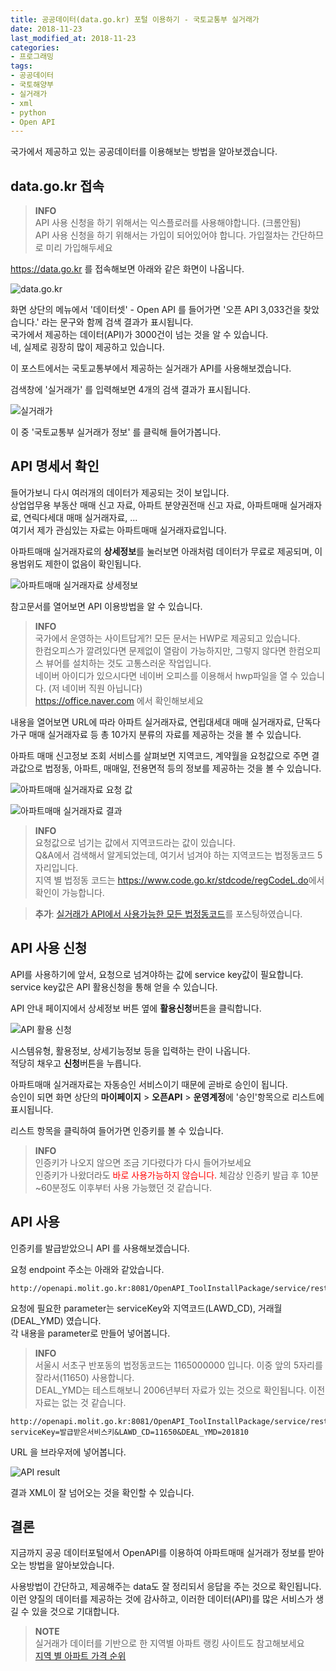 ```yaml
---
title: 공공데이터(data.go.kr) 포털 이용하기 - 국토교통부 실거래가
date: 2018-11-23
last_modified_at: 2018-11-23
categories:
- 프로그래밍
tags:
- 공공데이터
- 국토해양부
- 실거래가
- xml
- python
- Open API
---
```


국가에서 제공하고 있는 공공데이터를 이용해보는 방법을 알아보겠습니다.

## data.go.kr 접속

> **INFO** <br>
API 사용 신청을 하기 위해서는 익스플로러를 사용해야합니다. (크롬안됨) <br>
API 사용 신청을 하기 위해서는 가입이 되어있어야 합니다. 가입절차는 간단하므로 미리 가입해두세요

<https://data.go.kr> 를 접속해보면 아래와 같은 화면이 나옵니다.

![data.go.kr](https://apt-info.github.io/images/2018-11-23-공공데이터-이용하기-1/1.png)

화면 상단의 메뉴에서 '데이터셋' - Open API 를 들어가면 '오픈 API 3,033건을 찾았습니다.' 라는 문구와 함께 검색 결과가 표시됩니다.<br>
국가에서 제공하는 데이터(API)가 3000건이 넘는 것을 알 수 있습니다. <br>
네, 실제로 굉장히 많이 제공하고 있습니다.

이 포스트에서는 국토교통부에서 제공하는 실거래가 API를 사용해보겠습니다.

검색창에 '실거래가' 를 입력해보면 4개의 검색 결과가 표시됩니다.

![실거래가](https://apt-info.github.io/images/2018-11-23-공공데이터-이용하기-1/2.png)

이 중 '국토교통부 실거래가 정보' 를 클릭해 들어가봅니다.

## API 명세서 확인

들어가보니 다시 여러개의 데이터가 제공되는 것이 보입니다. <br>
상업업무용 부동산 매매 신고 자료, 아파트 분양권전매 신고 자료, 아파트매매 실거래자료, 연릭다세대 매매 실거래자료, ...<br>
여기서 제가 관심있는 자료는 아파트매매 실거래자료입니다.

아파트매매 실거래자료의 **상세정보**를 눌러보면 아래처럼 데이터가 무료로 제공되며, 이용범위도 제한이 없음이 확인됩니다.

![아파트매매 실거래자료 상세정보](https://apt-info.github.io/images/2018-11-23-공공데이터-이용하기-1/3.png)

참고문서를 열어보면 API 이용방법을 알 수 있습니다.

> **INFO**<br>
국가에서 운영하는 사이트답게?! 모든 문서는 HWP로 제공되고 있습니다. <br>
한컴오피스가 깔려있다면 문제없이 열람이 가능하지만, 그렇지 않다면 한컴오피스 뷰어를 설치하는 것도 고통스러운 작업입니다. <br>
네이버 아이디가 있으시다면 네이버 오피스를 이용해서 hwp파일을 열 수 있습니다. (저 네이버 직원 아닙니다)<br>
https://office.naver.com 에서 확인해보세요

내용을 열어보면 URL에 따라 아파트 실거래자료, 연립대세대 매매 실거래자료, 단독다가구 매매 실거래자료 등 총 10가지 분류의 자료를 제공하는 것을 볼 수 있습니다.

아파트 매매 신고정보 조회 서비스를 살펴보면 지역코드, 계약월을 요청값으로 주면 결과값으로 법정동, 아파트, 매매일, 전용면적 등의 정보를 제공하는 것을 볼 수 있습니다.

![아파트매매 실거래자료 요청 값](https://apt-info.github.io/images/2018-11-23-공공데이터-이용하기-1/4.png)

![아파트매매 실거래자료 결과](https://apt-info.github.io/images/2018-11-23-공공데이터-이용하기-1/5.png)

> **INFO**<br>
요청값으로 넘기는 값에서 지역코드라는 값이 있습니다. <br>
Q&A에서 검색해서 알게되었는데, 여기서 넘겨야 하는 지역코드는 법정동코드 5자리입니다. <br>
지역 별 법정동 코드는 <https://www.code.go.kr/stdcode/regCodeL.do>에서 확인이 가능합니다.

> **추가**: [실거래가 API에서 사용가능한 모든 법정동코드](https://apt-info.github.io/프로그래밍/5)를 포스팅하였습니다.

## API 사용 신청

API를 사용하기에 앞서, 요청으로 넘겨야하는 값에 service key값이 필요합니다. <br>
service key값은 API 활용신청을 통해 얻을 수 있습니다.

API 안내 페이지에서 상세정보 버튼 옆에 **활용신청**버튼을 클릭합니다.

![API 활용 신청](https://apt-info.github.io/images/2018-11-23-공공데이터-이용하기-1/6.png)

시스템유형, 활용정보, 상세기능정보 등을 입력하는 란이 나옵니다. <br>
적당히 채우고 **신청**버튼을 누릅니다.

아파트매매 실거래자료는 자동승인 서비스이기 때문에 곧바로 승인이 됩니다. <br>
승인이 되면 화면 상단의 **마이페이지** > **오픈API** > **운영계정**에 '승인'항목으로 리스트에 표시됩니다.

리스트 항목을 클릭하여 들어가면 인증키를 볼 수 있습니다.  <br>
> **INFO**<br>
인증키가 나오지 않으면 조금 기다렸다가 다시 들어가보세요<br>
인증키가 나왔더라도 <span style="color:red">바로 사용가능하지 않습니다.</span> 체감상 인증키 발급 후 10분~60분정도 이후부터 사용 가능했던 것 같습니다.

## API 사용

인증키를 발급받았으니 API 를 사용해보겠습니다.

요청 endpoint 주소는 아래와 같았습니다.

```
http://openapi.molit.go.kr:8081/OpenAPI_ToolInstallPackage/service/rest/RTMSOBJSvc/getRTMSDataSvcAptTrade
```

요청에 필요한 parameter는 serviceKey와 지역코드(LAWD_CD), 거래월(DEAL_YMD) 였습니다. <br>
각 내용을 parameter로 만들어 넣어봅니다.

> **INFO**<br>
서울시 서초구 반포동의 법정동코드는 1165000000 입니다.
이중 앞의 5자리를 잘라서(11650) 사용합니다.<br>
DEAL_YMD는 테스트해보니 2006년부터 자료가 있는 것으로 확인됩니다. 이전자료는 없는 것 같습니다.


```
http://openapi.molit.go.kr:8081/OpenAPI_ToolInstallPackage/service/rest/RTMSOBJSvc/getRTMSDataSvcAptTrade?serviceKey=발급받은서비스키&LAWD_CD=11650&DEAL_YMD=201810
```

URL 을 브라우저에 넣어봅니다.

![API result](https://apt-info.github.io/images/2018-11-23-공공데이터-이용하기-1/7.png)

결과 XML이 잘 넘어오는 것을 확인할 수 있습니다.

## 결론

지금까지 공공 데이터포털에서 OpenAPI를 이용하여 아파트매매 실거래가 정보를 받아오는 방법을 알아보았습니다.

사용방법이 간단하고, 제공해주는 data도 잘 정리되서 응답을 주는 것으로 확인됩니다. <br>
이런 양질의 데이터를 제공하는 것에 감사하고, 이러한 데이터(API)를 많은 서비스가 생길 수 있을 것으로 기대합니다.

> **NOTE**<br>
실거래가 데이터를 기반으로 한 지역별 아파트 랭킹 사이트도 참고해보세요 <br>
[지역 별 아파트 가격 순위](https://apt-info.github.io/apt-ranking)
